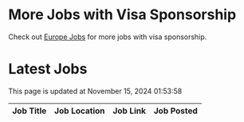 # More Jobs with Visa Sponsorship

Check out [Europe Jobs](https://github.com/sureshparimi/europejobs#latest-jobs) for more jobs with visa sponsorship.

# Latest Jobs

This page is updated at November 15, 2024 01:53:58

| Job Title | Job Location | Job Link | Job Posted |
| --- | --- | --- | --- |
